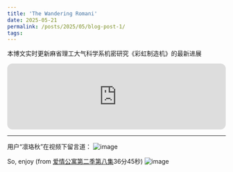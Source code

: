 ```yaml
---
title: 'The Wandering Romani'
date: 2025-05-21
permalink: /posts/2025/05/blog-post-1/
tags:
---
```


本博文实时更新麻省理工大气科学系机密研究《彩虹制造机》的最新进展

<iframe style="border-radius:12px" src="https://open.spotify.com/embed/track/2u3k4qplPLgSe7T6DqLBfe?utm_source=generator" width="100%" height="152" frameBorder="0" allowfullscreen="" allow="autoplay; clipboard-write; encrypted-media; fullscreen; picture-in-picture" loading="lazy"></iframe>

---

用户“凛珞秋”在视频下留言道：
![image](https://github.com/user-attachments/assets/e734b3dd-c03d-4eed-8174-eb0a195df33d)

So, enjoy (from [爱情公寓第二季第八集](https://www.youtube.com/watch?v=MYwhi6u1gqI&list=PLIN-ht974xkghS7BpJmiyfg5WZXp7ZWEH&index=28&ab_channel=YOUKU-GetAPPnow)36分45秒)
![image](https://github.com/user-attachments/assets/4a4d5a64-e664-43ba-b274-11a1420b96e1)


